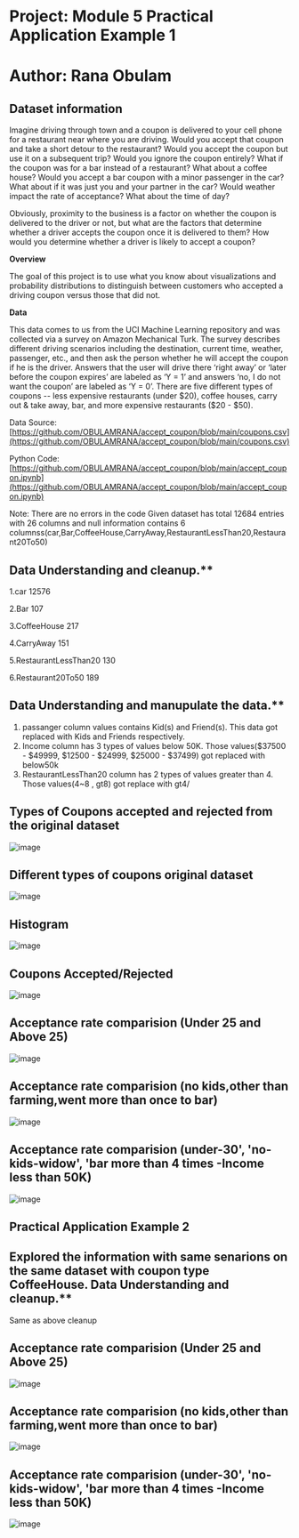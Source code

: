 Project: Module 5 Practical Application Example 1
===

# Author: Rana Obulam

Dataset information
---
Imagine driving through town and a coupon is delivered to your cell phone for a restaurant near where you are driving. Would you accept that coupon and take a short detour to the restaurant? Would you accept the coupon but use it on a subsequent trip? Would you ignore the coupon entirely? What if the coupon was for a bar instead of a restaurant? What about a coffee house? Would you accept a bar coupon with a minor passenger in the car? What about if it was just you and your partner in the car? Would weather impact the rate of acceptance? What about the time of day?

Obviously, proximity to the business is a factor on whether the coupon is delivered to the driver or not, but what are the factors that determine whether a driver accepts the coupon once it is delivered to them? How would you determine whether a driver is likely to accept a coupon?

**Overview**

The goal of this project is to use what you know about visualizations and probability distributions to distinguish between customers who accepted a driving coupon versus those that did not.

**Data**

This data comes to us from the UCI Machine Learning repository and was collected via a survey on Amazon Mechanical Turk. The survey describes different driving scenarios including the destination, current time, weather, passenger, etc., and then ask the person whether he will accept the coupon if he is the driver. Answers that the user will drive there ‘right away’ or ‘later before the coupon expires’ are labeled as ‘Y = 1’ and answers ‘no, I do not want the coupon’ are labeled as ‘Y = 0’.  There are five different types of coupons -- less expensive restaurants (under \$20), coffee houses, carry out & take away, bar, and more expensive restaurants (\$20 - $50).

Data Source: [https://github.com/OBULAMRANA/accept_coupon/blob/main/coupons.csv](https://github.com/OBULAMRANA/accept_coupon/blob/main/coupons.csv)

Python Code: [https://github.com/OBULAMRANA/accept_coupon/blob/main/accept_coupon.ipynb](https://github.com/OBULAMRANA/accept_coupon/blob/main/accept_coupon.ipynb)

Note: There are no errors in the code
Given dataset has total 12684 entries with 26 columns and null information contains 6 columnss(car,Bar,CoffeeHouse,CarryAway,RestaurantLessThan20,Restaurant20To50)

Data Understanding  and cleanup.**
---

1.car	12576

2.Bar	107

3.CoffeeHouse	217

4.CarryAway	151

5.RestaurantLessThan20	130

6.Restaurant20To50	189

Data Understanding  and manupulate the data.**
---
 1. passanger column values contains Kid(s) and Friend(s). This data got replaced with Kids and Friends respectively.
 2. Income column has 3 types of values below 50K. Those values($37500 - $49999, $12500 - $24999, $25000 - $37499) got replaced with below50k
 3. RestaurantLessThan20 column has 2 types of values greater than 4. Those values(4~8 , gt8) got replace with gt4/

 Types of Coupons accepted and rejected from the original dataset  
---
![image](https://github.com/user-attachments/assets/ec3700f9-d9d9-45d9-a20b-33bbb85f765c)

Different types of coupons original dataset  
---
 ![image](https://github.com/user-attachments/assets/c8ae0579-e3e4-4767-b677-1eacc86e354f)

Histogram 
---
![image](https://github.com/user-attachments/assets/ce3b9745-0d3f-4b7a-b693-9080f3b10ce0)

Coupons Accepted/Rejected
---
![image](https://github.com/user-attachments/assets/09ac1ef5-6651-4477-8fc5-0e01a25b0944)

Acceptance rate comparision (Under 25 and Above 25)
---
![image](https://github.com/user-attachments/assets/e048a629-cc20-437d-aead-7911bdb891af)

Acceptance rate comparision (no kids,other than farming,went more than once to bar)
---
![image](https://github.com/user-attachments/assets/34ee0e05-3f49-48db-89c1-a8c17ec3e034)

Acceptance rate comparision (under-30', 'no-kids-widow', 'bar more than 4 times -Income less than 50K)
---
![image](https://github.com/user-attachments/assets/4c602c90-e79b-4b09-8460-c1845d119fe4)

Practical Application Example 2
----
Explored the information with same senarions on the same dataset with coupon type CoffeeHouse.
Data Understanding  and cleanup.**
---
Same as above cleanup

Acceptance rate comparision (Under 25 and Above 25)
---
![image](https://github.com/user-attachments/assets/159d6c14-3b0c-4e3b-9566-e31f14df25e7)

Acceptance rate comparision (no kids,other than farming,went more than once to bar)
---
![image](https://github.com/user-attachments/assets/017745c7-f97a-4df4-ab40-73ef09639ca7)

Acceptance rate comparision (under-30', 'no-kids-widow', 'bar more than 4 times -Income less than 50K)
---
![image](https://github.com/user-attachments/assets/6ba2f4e9-8170-4981-9242-b71fb395014c)



